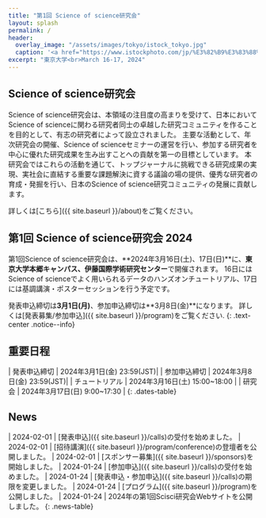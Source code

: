 ```yaml
---
title: "第1回 Science of science研究会"
layout: splash
permalink: /
header:
  overlay_image: "/assets/images/tokyo/istock_tokyo.jpg"
  caption: '<a href="https://www.istockphoto.com/jp/%E3%82%B9%E3%83%88%E3%83%83%E3%82%AF%E3%83%95%E3%82%A9%E3%83%88/%E6%9D%B1%E4%BA%AC%E3%82%BF%E3%83%AF%E3%83%BC-gm532534115-55728098" target="_blank">Photo @ iStock</a>'
excerpt: "東京大学<br>March 16-17, 2024"
---
```



## Science of science研究会

Science of science研究会は、本領域の注目度の高まりを受けて、日本においてScience of scienceに関わる研究者同士の卓越した研究コミュニティを作ることを目的として、有志の研究者によって設立されました。
主要な活動として、年次研究会の開催、Science of scienceセミナーの運営を行い、参加する研究者を中心に優れた研究成果を生み出すことへの貢献を第一の目標としています。
本研究会ではこれらの活動を通じて、トップジャーナルに挑戦できる研究成果の実現、実社会に直結する重要な課題解決に資する議論の場の提供、優秀な研究者の育成・発掘を行い、日本のScience of science研究コミュニティの発展に貢献します。

詳しくは[こちら]({{ site.baseurl }}/about)をご覧ください。

## 第1回 Science of science研究会 2024

第1回Science of science研究会は、**2024年3月16日(土)、17日(日)**に、**東京大学本郷キャンパス、伊藤国際学術研究センター**で開催されます。
16日にはScience of scienceでよく用いられるデータのハンズオンチュートリアル、17日には基調講演・ポスターセッションを行う予定です。


発表申込締切は**3月1日(月)**、参加申込締切は**3月8日(金)**になります。
詳しくは[発表募集/参加申込]({{ site.baseurl }}/program)をご覧ください.
{: .text-center .notice--info}

## 重要日程

<style>
.dates-table { font-size: .8em; }
.dates-table tr td:nth-child(1) { width: 10em; }
.dates-table del { color: #888; }
</style>

| 発表申込締切 | 2024年3月1日(金) 23:59(JST)|
| 参加申込締切 | 2024年3月8日(金) 23:59(JST)|
| チュートリアル | 2024年3月16日(土) 15:00~18:00 |
| 研究会 | 2024年3月17日(日) 9:00~17:30 |
{: .dates-table}

## News

<style>
.news-table { font-size: .8em; table-layout: fixed; }
.news-table tr td:nth-child(1) { font-weight: bold; width: 10em; }
</style>

| 2024-02-01 | [発表申込]({{ site.baseurl }}/calls)の受付を始めました。
| 2024-02-01 | [招待講演]({{ site.baseurl }}/program/conference)の登壇者を公開しました。
| 2024-02-01 | [スポンサー募集]({{ site.baseurl }}/sponsors)を開始しました。
| 2024-01-24 | [参加申込]({{ site.baseurl }}/calls)の受付を始めました。
| 2024-01-24 | [発表申込・参加申込]({{ site.baseurl }}/calls)の期限を変更しました。
| 2024-01-24 | [プログラム]({{ site.baseurl }}/program)を公開しました。
| 2024-01-24 | 2024年の第1回Scisci研究会Webサイトを公開しました。
{: .news-table}


